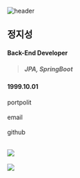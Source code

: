 <!--reference: https://yermi.tistory.com/entry/%EA%BF%80%ED%8C%81-Github-Readme-%EC%98%88%EC%81%98%EA%B2%8C-%EA%BE%B8%EB%AF%B8%EA%B8%B0-Readme-Header-Badge-Widget-%EB%93%B1-->

<!--capsule-render: https://github.com/kyechan99/capsule-render-->
![header](https://capsule-render.vercel.app/api?type=waving&color=auto&height=200&section=header&text=Hello,%20World!&fontSize=90)

## 정지성

#### Back-End Developer

> ##### JPA, SpringBoot


#### 1999.10.01
portpolit<br></br>
email<br></br>
github<br></br>

<!--stats: https://github.com/anuraghazra/github-readme-stats-->
<img src="https://github-readme-stats.vercel.app/api/top-langs/?username=zzzzseong&layout=compact"><br><br>
<img src="https://github-readme-stats.vercel.app/api?username=zzzzseong&show_icons=true">

<!--
**zzzzseong/zzzzseong** is a ✨ _special_ ✨ repository because its `README.md` (this file) appears on your GitHub profile.

Here are some ideas to get you started:

- 🔭 I’m currently working on ...
- 🌱 I’m currently learning ...
- 👯 I’m looking to collaborate on ...
- 🤔 I’m looking for help with ...
- 💬 Ask me about ...
- 📫 How to reach me: ...
- 😄 Pronouns: ...
- ⚡ Fun fact: ...
-->
